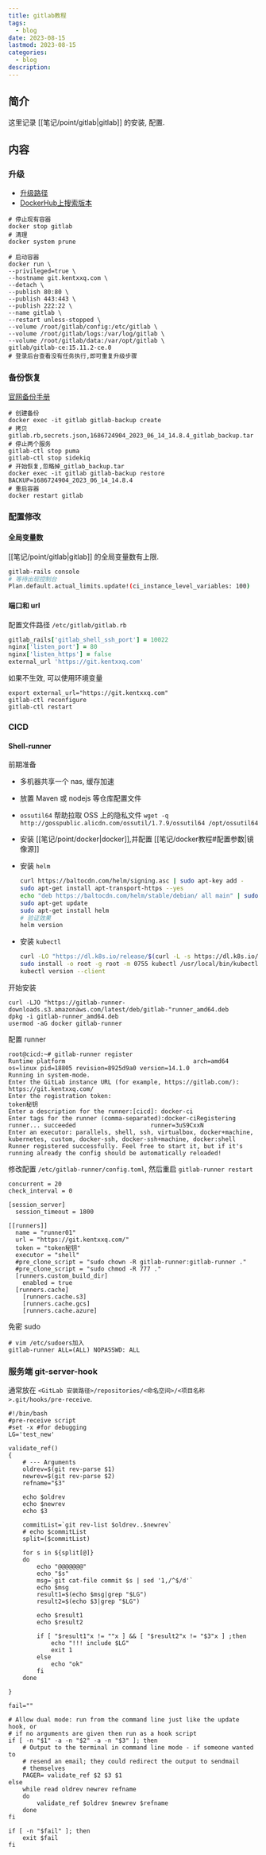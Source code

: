 ```yaml
---
title: gitlab教程
tags:
  - blog
date: 2023-08-15
lastmod: 2023-08-15
categories:
  - blog
description: 
---
```


## 简介

这里记录 [[笔记/point/gitlab|gitlab]] 的安装, 配置.

## 内容

### 升级

- [升级路径](https://docs.gitlab.com/ee/update/index.html#1388)
- [DockerHub上搜索版本](https://hub.docker.com/r/gitlab/gitlab-ce/tags)

```shell
# 停止现有容器
docker stop gitlab
# 清理
docker system prune

# 启动容器
docker run \
--privileged=true \
--hostname git.kentxxq.com \
--detach \
--publish 80:80 \
--publish 443:443 \
--publish 222:22 \
--name gitlab \
--restart unless-stopped \
--volume /root/gitlab/config:/etc/gitlab \
--volume /root/gitlab/logs:/var/log/gitlab \
--volume /root/gitlab/data:/var/opt/gitlab \
gitlab/gitlab-ce:15.11.2-ce.0
# 登录后台查看没有任务执行,即可重复升级步骤
```

### 备份恢复

[官网备份手册](https://docs.gitlab.cn/jh/raketasks/backup_restore.html#%E4%B8%BA-docker-%E9%95%9C%E5%83%8F%E5%92%8C%E6%9E%81%E7%8B%90gitlab-helm-chart-%E5%AE%89%E8%A3%85%E8%BF%9B%E8%A1%8C%E6%81%A2%E5%A4%8D)

```shell
# 创建备份
docker exec -it gitlab gitlab-backup create
# 拷贝 gitlab.rb,secrets.json,1686724904_2023_06_14_14.8.4_gitlab_backup.tar
# 停止两个服务
gitlab-ctl stop puma
gitlab-ctl stop sidekiq
# 开始恢复,忽略掉_gitlab_backup.tar
docker exec -it gitlab gitlab-backup restore BACKUP=1686724904_2023_06_14_14.8.4
# 重启容器
docker restart gitlab
```

### 配置修改

#### 全局变量数

[[笔记/point/gitlab|gitlab]] 的全局变量数有上限.

```bash
gitlab-rails console
# 等待出现控制台
Plan.default.actual_limits.update!(ci_instance_level_variables: 100)
```

#### 端口和 url

配置文件路径 `/etc/gitlab/gitlab.rb`

```rb
gitlab_rails['gitlab_shell_ssh_port'] = 10022
nginx['listen_port'] = 80
nginx['listen_https'] = false
external_url 'https://git.kentxxq.com'
```

如果不生效, 可以使用环境变量

```shell
export external_url="https://git.kentxxq.com"
gitlab-ctl reconfigure
gitlab-ctl restart
```

### CICD

#### Shell-runner

前期准备

- 多机器共享一个 nas, 缓存加速
- 放置 Maven 或 nodejs 等仓库配置文件
- `ossutil64` 帮助拉取 OSS 上的隐私文件 `wget -q http://gosspublic.alicdn.com/ossutil/1.7.9/ossutil64 /opt/ossutil64`
- 安装 [[笔记/point/docker|docker]],并配置 [[笔记/docker教程#配置参数|镜像源]]
- 安装 `helm`

    ```bash
    curl https://baltocdn.com/helm/signing.asc | sudo apt-key add -
    sudo apt-get install apt-transport-https --yes
    echo "deb https://baltocdn.com/helm/stable/debian/ all main" | sudo tee /etc/apt/sources.list.d/helm-stable-debian.list
    sudo apt-get update
    sudo apt-get install helm
    # 验证效果
    helm version
    ```

- 安装 `kubectl`

    ```bash
    curl -LO "https://dl.k8s.io/release/$(curl -L -s https://dl.k8s.io/release/stable.txt)/bin/linux/amd64/kubectl"
    sudo install -o root -g root -m 0755 kubectl /usr/local/bin/kubectl
    kubectl version --client
    ```

开始安装

```shell
curl -LJO "https://gitlab-runner-downloads.s3.amazonaws.com/latest/deb/gitlab-"runner_amd64.deb
dpkg -i gitlab-runner_amd64.deb
usermod -aG docker gitlab-runner
```

配置 runner

```shell
root@cicd:~# gitlab-runner register
Runtime platform                                    arch=amd64 os=linux pid=18805 revision=8925d9a0 version=14.1.0
Running in system-mode.
Enter the GitLab instance URL (for example, https://gitlab.com/):
https://git.kentxxq.com/
Enter the registration token:
token秘钥
Enter a description for the runner:[cicd]: docker-ci
Enter tags for the runner (comma-separated):docker-ciRegistering runner... succeeded                     runner=3uS9CxxN
Enter an executor: parallels, shell, ssh, virtualbox, docker+machine, kubernetes, custom, docker-ssh, docker-ssh+machine, docker:shell
Runner registered successfully. Feel free to start it, but if it's running already the config should be automatically reloaded!
```

修改配置 `/etc/gitlab-runner/config.toml`, 然后重启 `gitlab-runner restart`

```shell
concurrent = 20
check_interval = 0

[session_server]
  session_timeout = 1800

[[runners]]
  name = "runner01"
  url = "https://git.kentxxq.com/"
  token = "token秘钥"
  executor = "shell"
  #pre_clone_script = "sudo chown -R gitlab-runner:gitlab-runner ."
  #pre_clone_script = "sudo chmod -R 777 ."
  [runners.custom_build_dir]
    enabled = true
  [runners.cache]
    [runners.cache.s3]
    [runners.cache.gcs]
    [runners.cache.azure]
```

免密 sudo

```shell
# vim /etc/sudoers加入 
gitlab-runner ALL=(ALL) NOPASSWD: ALL
```

### 服务端 git-server-hook

通常放在 `<GitLab 安装路径>/repositories/<命名空间>/<项目名称>.git/hooks/pre-receive`.

```shell
#!/bin/bash
#pre-receive script
#set -x #for debugging
LG='test_new'

validate_ref()
{
    # --- Arguments
    oldrev=$(git rev-parse $1)
    newrev=$(git rev-parse $2)
    refname="$3"

    echo $oldrev
    echo $newrev
    echo $3

    commitList=`git rev-list $oldrev..$newrev`
    # echo $commitList
    split=($commitList)

    for s in ${split[@]}
    do
        echo "@@@@@@@"
        echo "$s"
        msg=`git cat-file commit $s | sed '1,/^$/d'`
        echo $msg
        result1=$(echo $msg|grep "$LG")
        result2=$(echo $3|grep "$LG")

        echo $result1
        echo $result2

        if [ "$result1"x != ""x ] && [ "$result2"x != "$3"x ] ;then
            echo "!!! include $LG"
            exit 1
        else
            echo "ok"
        fi
    done

}

fail=""

# Allow dual mode: run from the command line just like the update hook, or
# if no arguments are given then run as a hook script
if [ -n "$1" -a -n "$2" -a -n "$3" ]; then
    # Output to the terminal in command line mode - if someone wanted to
    # resend an email; they could redirect the output to sendmail
    # themselves
    PAGER= validate_ref $2 $3 $1
else
    while read oldrev newrev refname
    do
        validate_ref $oldrev $newrev $refname
    done
fi

if [ -n "$fail" ]; then
    exit $fail
fi
```
